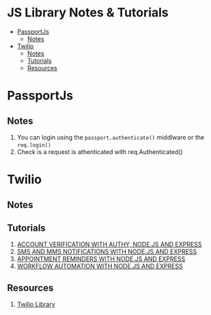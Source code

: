JS Library Notes & Tutorials
===
<!-- TOC -->

- [PassportJs](#passportjs)
    - [Notes](#notes)
- [Twilio](#twilio)
    - [Notes](#notes-1)
    - [Tutorials](#tutorials)
    - [Resources](#resources)

<!-- /TOC -->
# PassportJs
## Notes

1. You can login using the `passport.authenticate()` middlware or the `req.login()`
2. Check  is a request is athenticated with req.Authenticated()

# Twilio
## Notes
## Tutorials

1. [ACCOUNT VERIFICATION WITH AUTHY, NODE.JS AND EXPRESS](https://www.twilio.com/docs/tutorials/account-verification-node-express)
2. [SMS AND MMS NOTIFICATIONS WITH NODE.JS AND EXPRESS](https://www.twilio.com/docs/tutorials/server-notifications-node-express)
3. [APPOINTMENT REMINDERS WITH NODE.JS AND EXPRESS](https://www.twilio.com/docs/tutorials/appointment-reminders-node-express)
4. [WORKFLOW AUTOMATION WITH NODE.JS AND EXPRESS](https://www.twilio.com/docs/tutorials/workflow-automation-node-express)

## Resources
1. [Twilio Library](https://www.twilio.com/docs/libraries/node)
